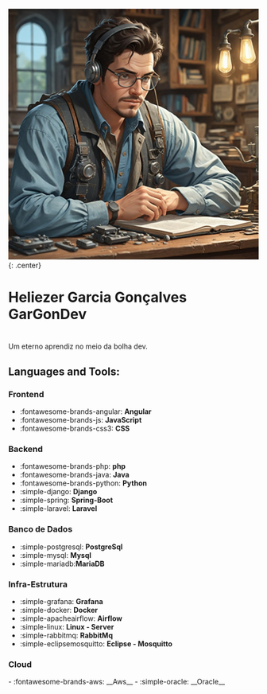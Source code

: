 ![image](assets/ia_generate.jpeg){: .center}
<div class="name_apresentation" markdown>
<h1> Heliezer Garcia Gonçalves GarGonDev<h1>
</div>

Um eterno aprendiz no meio da bolha dev.

## Languages and Tools:

### Frontend
<div class="grid cards" markdown>

- :fontawesome-brands-angular: __Angular__ 
- :fontawesome-brands-js: __JavaScript__ 
- :fontawesome-brands-css3: __CSS__ 
</div>


### Backend
<div class="grid cards" markdown>

- :fontawesome-brands-php: __php__ 
- :fontawesome-brands-java: __Java__ 
- :fontawesome-brands-python: __Python__ 
- :simple-django: __Django__
- :simple-spring: __Spring-Boot__
- :simple-laravel: __Laravel__
</div>

### Banco de Dados
<div class="grid cards" markdown>

- :simple-postgresql: __PostgreSql__ 
- :simple-mysql: __Mysql__ 
- :simple-mariadb:__MariaDB__ 
</div>


### Infra-Estrutura
<div class="grid cards" markdown>

- :simple-grafana: __Grafana__ 
- :simple-docker: __Docker__ 
- :simple-apacheairflow: __Airflow__
- :simple-linux: __Linux - Server__
- :simple-rabbitmq: __RabbitMq__
- :simple-eclipsemosquitto: __Eclipse - Mosquitto__
</div>

### Cloud
<div class="grid cards" markdown>
- :fontawesome-brands-aws: __Aws__
- :simple-oracle: __Oracle__
</div>
